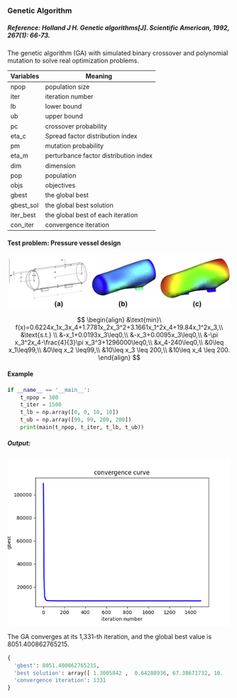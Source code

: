 ### Genetic Algorithm

##### Reference: Holland J H. Genetic algorithms[J]. Scientific American, 1992, 267(1): 66-73.

The genetic algorithm (GA) with simulated binary crossover and polynomial mutation to solve real optimization problems.

| Variables | Meaning                               |
| --------- | ------------------------------------- |
| npop      | population size                       |
| iter      | iteration number                      |
| lb        | lower bound                           |
| ub        | upper bound                           |
| pc        | crossover probability                 |
| eta_c     | Spread factor distribution index      |
| pm        | mutation probability                  |
| eta_m     | perturbance factor distribution index |
| dim       | dimension                             |
| pop       | population                            |
| objs      | objectives                            |
| gbest     | the global best                       |
| gbest_sol | the global best solution              |
| iter_best | the global best of each iteration     |
| con_iter  | convergence iteration                 |

#### Test problem: Pressure vessel design

![](https://github.com/Xavier-MaYiMing/Genetic-Algorithm/blob/main/Pressure%20vessel%20design.png)

$$
\begin{align}
&\text{min}\ f(x)=0.6224x_1x_3x_4+1.7781x_2x_3^2+3.1661x_1^2x_4+19.84x_1^2x_3,\\
&\text{s.t.} \\
&-x_1+0.0193x_3\leq0,\\
&-x_3+0.0095x_3\leq0,\\
&-\pi x_3^2x_4-\frac{4}{3}\pi x_3^3+1296000\leq0,\\
&x_4-240\leq0,\\
&0\leq x_1\leq99,\\
&0\leq x_2 \leq99,\\
&10\leq x_3 \leq 200,\\
&10\leq x_4 \leq 200.
\end{align}
$$

#### Example

```python
if __name__ == '__main__':
    t_npop = 300
    t_iter = 1500
    t_lb = np.array([0, 0, 10, 10])
    t_ub = np.array([99, 99, 200, 200])
    print(main(t_npop, t_iter, t_lb, t_ub))
```

##### Output:

![](https://github.com/Xavier-MaYiMing/Genetic-Algorithm/blob/main/convergence%20curve.png)

The GA converges at its 1,331-th iteration, and the global best value is 8051.400862765215. 

```python
{
  'gbest': 8051.400862765215, 
  'best solution': array([ 1.3005842 ,  0.64288936, 67.38671732, 10.        ]), 
  'convergence iteration': 1331
}
```

